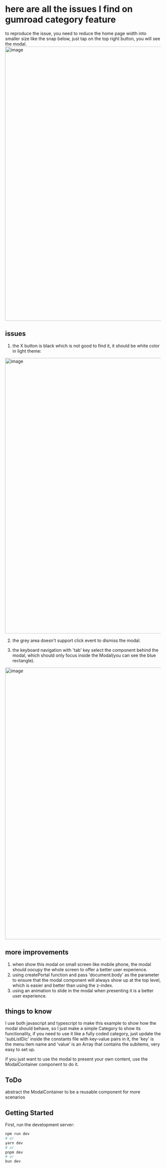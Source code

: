 # here are all the issues I find on gumroad category feature
to reproduce the issue, you need to reduce the home page width into smaller size like the snap below, just tap on the top right button, you will see the modal.
<img width="886" alt="image" src="https://github.com/user-attachments/assets/67647ca9-ffcf-49d9-a8c2-7afab626355b">

## issues

1. the X button is black which is not good to find it, it should be white color in light theme:
<img width="890" alt="image" src="https://github.com/user-attachments/assets/0a575ec4-fd02-4075-940e-16ca1596e6c4">

2. the grey area doesn't support click event to dismiss the modal.

3. the keyboard navigation with 'tab' key select the component behind the modal, which should only focus inside the Modal(you can see the blue rectangle).
<img width="878" alt="image" src="https://github.com/user-attachments/assets/e2e58079-e1d4-4b90-9f54-0531d1c74836">

## more improvements
1. when show this modal on small screen like mobile phone, the modal should oocupy the whole screen to offer a better user experience.
2. using createPortal function and pass 'document.body' as the parameter to ensure that the modal component will always show up at the top level, which is easier and better than using the z-index.
3. using an animation to slide in the modal when presenting it is a better user experience.

## things to know
I use both javascript and typescript to make this example to show how the modal should behave, so I just make a simple Category to show its functionality, if you need to use it like a fully coded category, just update the 'subListDic' inside the constants file with key-value pairs in it, the 'key' is the menu item name and 'value' is an Array that contains the subitems, very easy to set up.

if you just want to use the modal to present your own content, use the ModalContainer component to do it.

## ToDo
abstract the ModalContainer to be a reusable component for more scenarios


## Getting Started

First, run the development server:

```bash
npm run dev
# or
yarn dev
# or
pnpm dev
# or
bun dev
```
